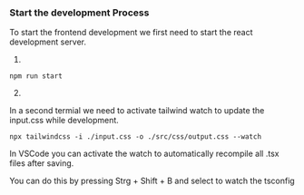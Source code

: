 ### Start the development Process

To start the frontend development we first need to start the react development server.

1.

```
npm run start
```
2.

In a second termial we need to activate tailwind watch to update the input.css while development.


```
npx tailwindcss -i ./input.css -o ./src/css/output.css --watch
```

In VSCode you can activate the watch to automatically recompile all .tsx files after saving.

You can do this by pressing Strg + Shift + B and select to watch the tsconfig
